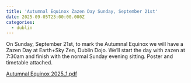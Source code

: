 ```yaml
---
title: 'Autumnal Equinox Zazen Day Sunday, September 21st'
date: 2025-09-05T23:00:00.000Z
categories:
  - dublin
---
```


On Sunday, September 21st, to mark the Autumnal Equinox we will have a Zazen Day at Earth+Sky Zen, Dublin Dojo. We’ll start the day with zazen at 7:30am and finish with the normal Sunday evening sitting. Poster and timetable attached.

[Autumnal Equinox 2025\_1.pdf](https://assets.tina.io/b93c9438-a1c7-4af1-9690-c46b5a0f3c18/Autumnal%20Equinox%202025_1.pdf "Autumnal Equinox 2025_1.pdf")
